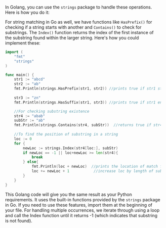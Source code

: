 In Golang, you can use the `strings` package to handle these operations. Here is how you do it:

For string matching in Go as well, we have functions like `HasPrefix()` for checking if a string starts with another and `Contains()` to check for substrings. The `Index()` function returns the index of the first instance of the substring found within the larger string. Here's how you could implement these:
```go
import (
	"fmt"
	"strings"
)

func main() {
	str1 := "abcd"
	str2 := "ab"
	fmt.Println(strings.HasPrefix(str1, str2)) //prints true if str1 starts with str2
    
    str3 := "zn"
	fmt.Println(strings.HasSuffix(str1, str3)) //prints true if str1 ends with str3

	//For checking substring existence
	str4 := "abab"
	subStr := "ab"
	fmt.Println(strings.Contains(str4, subStr))  //returns true if str4 contains subStr
  
    //To find the position of substring in a string
	loc := 0
	for {
        newLoc := strings.Index(str4[loc:], subStr)
        if newLoc == -1 || loc+newLoc >= len(str4){
            break
        } else{
            fmt.Println(loc + newLoc)  //prints the location of match for part 2
			loc += newLoc + 1           //increase loc by length of subStr and 1 to find next occurrence
        }
	}
}
```
This Golang code will give you the same result as your Python requirements. It uses the built-in functions provided by the `strings` package in Go. If you need to use these features, import them at the beginning of your file. For handling multiple occurrences, we iterate through using a loop and call the Index function until it returns -1 (which indicates that substring is not found).

